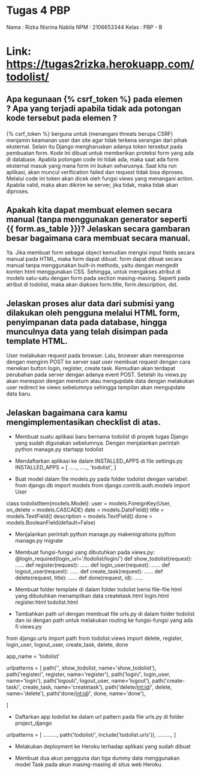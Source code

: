  # Tugas 4 PBP
 Nama   : Rizka Nisrina Nabila
 NPM    : 2106653344
 Kelas  : PBP - B
 
 # Link: https://tugas2rizka.herokuapp.com/todolist/
 
 ## Apa kegunaan {% csrf_token %} pada elemen <form>? Apa yang terjadi apabila tidak ada potongan kode tersebut pada elemen <form>?
{% csrf_token %} berguna untuk (menangani threats berupa CSRF) menjamin keamanan user dan site agar tidak terkena serangan dari pihak eksternal. Selain itu Django mengharuskan adanya token tersebut pada pembuatan form. Kode Ini dibuat untuk memberikan proteksi form yang ada di database. Apabila potongan code ini tidak ada, maka saat ada form eksternal masuk yang mana form ini bukan seharusnya. Saat kita run aplikasi, akan muncul verification failed dan request tidak bisa diproses. Melalui code ini token akan dicek oleh fungsi views yang menangani action. Apabila valid, maka akan dikirim ke server, jika tidak, maka tidak akan diproses. 
 
 ## Apakah kita dapat membuat elemen <form> secara manual (tanpa menggunakan generator seperti {{ form.as_table }})? Jelaskan secara gambaran besar bagaimana cara membuat <form> secara manual.
 Ya. Jika membuat form sebagai object kemudian mengisi input fields secara manual pada HTML, maka form dapat dibuat. form dapat dibuat secara manual tanpa menggunakan built-in methods, yaitu dengan mengedit konten html menggunakan CSS. Sehingga, untuk mengakses atribut di models satu-satu dengan form pada section masing-masing. Seperti pada atribut di todolist, maka akan diakses form.title, form.description, dst.

 ## Jelaskan proses alur data dari submisi yang dilakukan oleh pengguna melalui HTML form, penyimpanan data pada database, hingga munculnya data yang telah disimpan pada template HTML.
  User melakukan request pada browser. Lalu, browser akan meresponse dengan mengirm POST ke server saat user membuat request dengan cara menekan button login, register, create task. Kemudian akan terdapat perubahan pada server dengan adanya event POST. Setelah itu views.py akan merespon dengan mereturn atau mengupdate data dengan melakukan user redirect ke views sebelumnya sehingga tampilan akan mengupdate data baru.

 ## Jelaskan bagaimana cara kamu mengimplementasikan checklist di atas.
  - Membuat suatu aplikasi baru bernama todolist di proyek tugas Django yang sudah digunakan sebelumnya. Dengan menjalankan perintah python manage.py startapp todolist

  - Mendaftarkan aplikasi ke dalam INSTALLED_APPS di file settings.py
INSTALLED_APPS = [
.....,
.....,
'todolist',
]

- Buat model dalam file models.py pada folder todolist dengan variabel:
from django.db import models
from django.contrib.auth.models import User

class todolistItem(models.Model):
    user = models.ForeignKey(User, on_delete = models.CASCADE)
    date = models.DateField()
    title = models.TextField()
    description = models.TextField()
    done = models.BooleanField(default=False)

- Menjalankan perintah
python manage.py makemigrations
python manage.py migrate

- Membuat fungsi-fungsi yang dibutuhkan pada views.py:
@login_required(login_url='/todolist/login/')
def show_todolist(request):
    ......
def register(request):
    ......
def login_user(request):
    ......
def logout_user(request):
    ......
def create_task(request):
    ......
def delete(request, title):
    ......
def done(request, id):
    ......

- Membuat folder template di dalam folder todolist berisi file-file html yang dibutuhkan menampilkan data
createtask.html
login.html
register.html
todolist.html

- Tambahkan path url dengan membuat file urls.py di dalam folder todolist dan isi dengan path untuk melakukan routing ke fungsi-fungsi yang ada fi views.py

from django.urls import path
from todolist.views import delete, register, login_user, logout_user, create_task, delete, done

app_name = 'todolist'

urlpatterns = [
    path('', show_todolist, name='show_todolist'),
    path('register/', register, name='register'),
    path('login/', login_user, name='login'),
    path('logout/', logout_user, name='logout'),
    path('create-task/', create_task, name='createtask'),
    path('delete/<int:id>/', delete, name='delete'),
    path('done/<int:id>/', done, name='done'),
    
]

- Daftarkan app todolist ke dalam url pattern pada file urls.py di folder project_django

urlpatterns = [
.........,
path('todolist/', include('todolist.urls')),
.........,
]

- Melakukan deployment ke Heroku terhadap aplikasi yang sudah dibuat

- Membuat dua akun pengguna dan tiga dummy data menggunakan model Task pada akun masing-masing di situs web Heroku.
